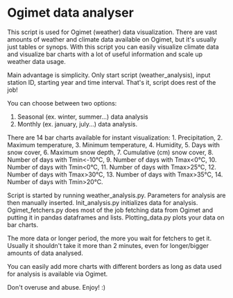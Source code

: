 # Ogimet data analyser

This script is used for Ogimet (weather) data visualization. There are vast amounts of weather and climate data available on Ogimet, but it's usually just tables or synops. With this script you can easily visualize climate data and visualize bar charts with a lot of useful information and scale up weather data usage.

Main advantage is simplicity. Only start script (weather_analysis), input station ID, starting year and time interval. That's it, script does rest of the job!

You can choose between two options:

1. Seasonal (ex. winter, summer...) data analysis
2. Monthly (ex. january, july...) data analysis.

There are 14 bar charts available for instant visualization: 1. Precipitation, 2. Maximum temperature, 3. Minimum temperature, 4. Humidity, 5. Days with snow cover, 6. Maximum snow depth, 7. Cumulative (cm) snow cover, 8. Number of days with Tmin<-10°C, 9. Number of days with Tmax<0°C, 10. Number of days with Tmin<0°C, 11. Number of days with Tmax>25°C, 12. Number of days with Tmax>30°C, 13. Number of days with Tmax>35°C, 14. Number of days with Tmin>20°C. 

Script is started by running weather_analysis.py. Parameters for analysis are then manually inserted. Init_analysis.py initializes data for analysis. Ogimet_fetchers.py does most of the job fetching data from Ogimet and putting it in pandas dataframes and lists. Plotting_data.py plots your data on bar charts.

The more data or longer period, the more you wait for fetchers to get it. Usually it shouldn't take it more than 2 minutes, even for longer/bigger amounts of data analysed.

You can easily add more charts with different borders as long as data used for analysis is available via Ogimet.

Don't overuse and abuse. Enjoy! :)
